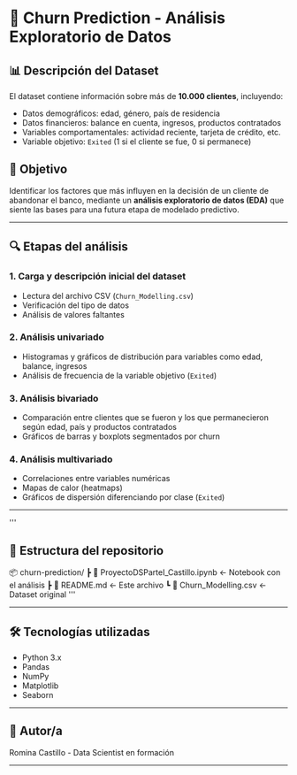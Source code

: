 # 🏦 Churn Prediction - Análisis Exploratorio de Datos

## 📊 Descripción del Dataset

El dataset contiene información sobre más de **10.000 clientes**, incluyendo:

- Datos demográficos: edad, género, país de residencia
- Datos financieros: balance en cuenta, ingresos, productos contratados
- Variables comportamentales: actividad reciente, tarjeta de crédito, etc.
- Variable objetivo: `Exited` (1 si el cliente se fue, 0 si permanece)

## 🎯 Objetivo

Identificar los factores que más influyen en la decisión de un cliente de abandonar el banco, mediante un **análisis exploratorio de datos (EDA)** que siente las bases para una futura etapa de modelado predictivo.

---

## 🔍 Etapas del análisis

### 1. Carga y descripción inicial del dataset
- Lectura del archivo CSV (`Churn_Modelling.csv`)
- Verificación del tipo de datos
- Análisis de valores faltantes

### 2. Análisis univariado
- Histogramas y gráficos de distribución para variables como edad, balance, ingresos
- Análisis de frecuencia de la variable objetivo (`Exited`)

### 3. Análisis bivariado
- Comparación entre clientes que se fueron y los que permanecieron según edad, país y productos contratados
- Gráficos de barras y boxplots segmentados por churn

### 4. Análisis multivariado
- Correlaciones entre variables numéricas
- Mapas de calor (heatmaps)
- Gráficos de dispersión diferenciando por clase (`Exited`)

---
'''
## 📁 Estructura del repositorio

📦 churn-prediction/
┣ 📜 ProyectoDSParteI_Castillo.ipynb ← Notebook con el análisis
┣ 📜 README.md ← Este archivo
┗ 📜 Churn_Modelling.csv ← Dataset original
'''

---

## 🛠 Tecnologías utilizadas

- Python 3.x
- Pandas
- NumPy
- Matplotlib
- Seaborn

---

## 👤 Autor/a

Romina Castillo - Data Scientist en formación

---
















